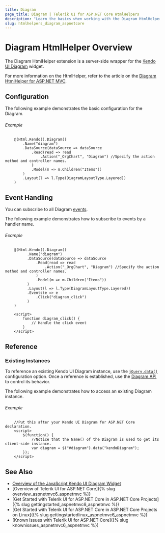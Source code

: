 ```yaml
---
title: Diagram
page_title: Diagram | Telerik UI for ASP.NET Core HtmlHelpers
description: "Learn the basics when working with the Diagram HtmlHelper for ASP.NET Core (MVC 6 or ASP.NET Core MVC)."
slug: htmlhelpers_diagram_aspnetcore
---
```


# Diagram HtmlHelper Overview

The Diagram HtmlHelper extension is a server-side wrapper for the [Kendo UI Diagram](https://demos.telerik.com/kendo-ui/diagram/index) widget.

For more information on the HtmlHelper, refer to the article on the [Diagram HtmlHelper for ASP.NET MVC](http://docs.telerik.com/aspnet-mvc/helpers/diagram/overview).

## Configuration

The following example demonstrates the basic configuration for the Diagram.

###### Example

```
    @(Html.Kendo().Diagram()
        .Name("diagram")
        .DataSource(dataSource => dataSource
            .Read(read => read
                .Action("_OrgChart", "Diagram") //Specify the action method and controller names.
            )
            .Model(m => m.Children("Items"))
        )
        .Layout(l => l.Type(DiagramLayoutType.Layered))
    )
```

## Event Handling

You can subscribe to all Diagram [events](http://docs.telerik.com/kendo-ui/api/javascript/dataviz/ui/diagram#events).

The following example demonstrates how to subscribe to events by a handler name.

###### Example

```
    @(Html.Kendo().Diagram()
          .Name("diagram")
          .DataSource(dataSource => dataSource
              .Read(read => read
                  .Action("_OrgChart", "Diagram") //Specify the action method and controller names.
              )
              .Model(m => m.Children("Items"))
          )
          .Layout(l => l.Type(DiagramLayoutType.Layered))
          .Events(e => e
              .Click("diagram_click")
          )
    )

    <script>
        function diagram_click() {
            // Handle the click event
        }
    </script>
```

## Reference

### Existing Instances

To reference an existing Kendo UI Diagram instance, use the [`jQuery.data()`](http://api.jquery.com/jQuery.data/) configuration option. Once a reference is established, use the [Diagram API](http://docs.telerik.com/kendo-ui/api/javascript/dataviz/ui/diagram#methods) to control its behavior.

The following example demonstrates how to access an existing Diagram instance.

###### Example

        //Put this after your Kendo UI Diagram for ASP.NET Core declaration.
        <script>
            $(function() {
                //Notice that the Name() of the Diagram is used to get its client-side instance.
                var diagram = $("#diagram").data("kendoDiagram");
            });
        </script>

## See Also

* [Overview of the JavaScript Kendo UI Diagram Widget](http://docs.telerik.com/kendo-ui/controls/diagrams-and-maps/diagram/overview)
* [Overview of Telerik UI for ASP.NET Core]({% slug overview_aspnetmvc6_aspnetmvc %})
* [Get Started with Telerik UI for ASP.NET Core in ASP.NET Core Projects]({% slug gettingstarted_aspnetmvc6_aspnetmvc %})
* [Get Started with Telerik UI for ASP.NET Core in ASP.NET Core Projects on Linux]({% slug gettingstartedlinux_aspnetmvc6_aspnetmvc %})
* [Known Issues with Telerik UI for ASP.NET Core]({% slug knownissues_aspnetmvc6_aspnetmvc %})
